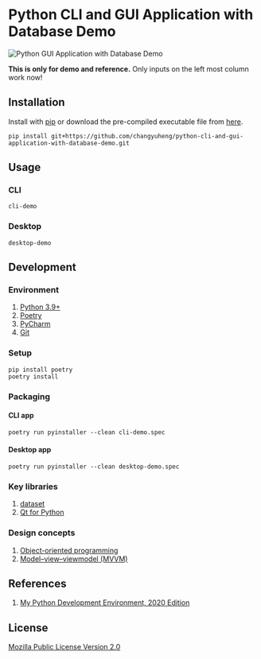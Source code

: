 # Python CLI and GUI Application with Database Demo

![Python GUI Application with Database Demo](docs/screencast.gif)

**This is only for demo and reference.** Only inputs on the left most column work now!

## Installation

Install with [pip](https://pip.pypa.io/en/stable/) or download the pre-compiled executable file from [here](https://github.com/changyuheng/python-cli-and-gui-application-with-database-demo/tags).

```
pip install git+https://github.com/changyuheng/python-cli-and-gui-application-with-database-demo.git
```

## Usage

### CLI

```
cli-demo
```

### Desktop

```
desktop-demo
```

## Development

### Environment

1. [Python 3.9+](https://www.python.org/)
2. [Poetry](https://python-poetry.org/)
3. [PyCharm](https://www.jetbrains.com/pycharm/)
4. [Git](https://git-scm.com/)

### Setup

```
pip install poetry
poetry install
```

### Packaging

#### CLI app

```
poetry run pyinstaller --clean cli-demo.spec
```

#### Desktop app

```
poetry run pyinstaller --clean desktop-demo.spec
```

### Key libraries

1. [dataset](https://dataset.readthedocs.io/en/latest/)
2. [Qt for Python](https://www.qt.io/qt-for-python)

### Design concepts

1. [Object-oriented programming](https://en.wikipedia.org/wiki/Object-oriented_programming)
2. [Model–view–viewmodel (MVVM)](https://en.wikipedia.org/wiki/Model%E2%80%93view%E2%80%93viewmodel)

## References

1. [My Python Development Environment, 2020 Edition](https://jacobian.org/2019/nov/11/python-environment-2020/)

## License

[Mozilla Public License Version 2.0](https://www.mozilla.org/en-US/MPL/2.0/)
